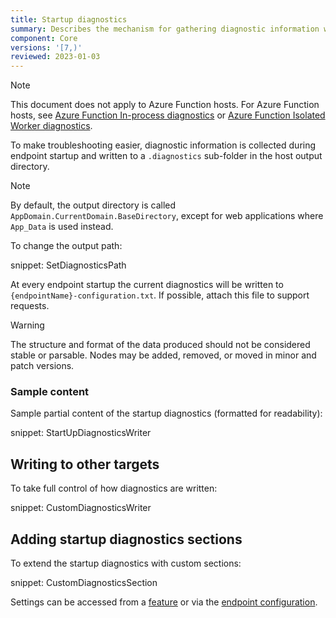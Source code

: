 ```yaml
---
title: Startup diagnostics
summary: Describes the mechanism for gathering diagnostic information when endpoints start
component: Core
versions: '[7,)'
reviewed: 2023-01-03
---
```


> [!NOTE]
> This document does not apply to Azure Function hosts. For Azure Function hosts, see [Azure Function In-process diagnostics](/nservicebus/hosting/azure-functions-service-bus/in-process/#configuration-custom-diagnostics) or [Azure Function Isolated Worker diagnostics](/nservicebus/hosting/azure-functions-service-bus/#custom-diagnostics).

To make troubleshooting easier, diagnostic information is collected during endpoint startup and written to a `.diagnostics` sub-folder in the host output directory.

> [!NOTE]
> By default, the output directory is called `AppDomain.CurrentDomain.BaseDirectory`, except for web applications where `App_Data` is used instead.

To change the output path:

snippet: SetDiagnosticsPath

At every endpoint startup the current diagnostics will be written to `{endpointName}-configuration.txt`. If possible, attach this file to support requests.

> [!WARNING]
> The structure and format of the data produced should not be considered stable or parsable. Nodes may be added, removed, or moved in minor and patch versions.


### Sample content

Sample partial content of the startup diagnostics (formatted for readability):

snippet: StartUpDiagnosticsWriter


## Writing to other targets

To take full control of how diagnostics are written:

snippet: CustomDiagnosticsWriter


## Adding startup diagnostics sections

To extend the startup diagnostics with custom sections:

snippet: CustomDiagnosticsSection

Settings can be accessed from a [feature](/nservicebus/pipeline/features.md#feature-setup) or via the [endpoint configuration](/nservicebus/pipeline/features.md#feature-settings-endpointconfiguration).
